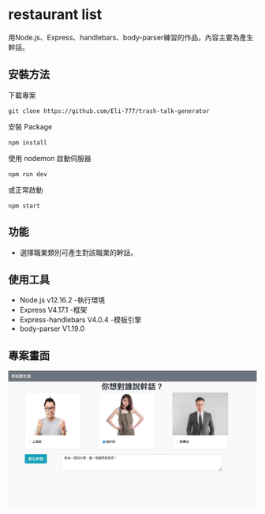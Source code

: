 
# restaurant list
用Node.js、Express、handlebars、body-parser練習的作品，內容主要為產生幹話。

## 安裝方法
下載專案
```
git clone https://github.com/Eli-777/trash-talk-generator
```
安裝 Package
```
npm install
```
使用 nodemon 啟動伺服器
```
npm run dev
```
或正常啟動
```
npm start
```

## 功能 
- 選擇職業類別可產生對該職業的幹話。

## 使用工具
- Node.js v12.16.2 -執行環境
- Express V4.17.1 -框架
- Express-handlebars V4.0.4 -模板引擎
- body-parser V1.19.0

## 專案畫面
![Alt text](/indexPic.png)




